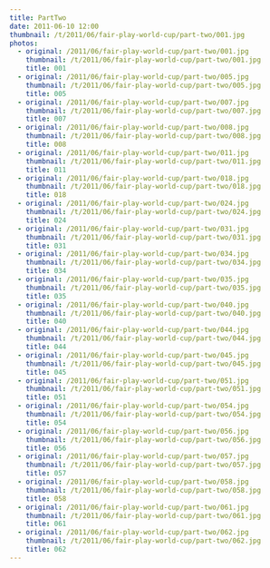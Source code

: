 ```yaml
---
title: PartTwo
date: 2011-06-10 12:00
thumbnail: /t/2011/06/fair-play-world-cup/part-two/001.jpg
photos:
  - original: /2011/06/fair-play-world-cup/part-two/001.jpg
    thumbnail: /t/2011/06/fair-play-world-cup/part-two/001.jpg
    title: 001
  - original: /2011/06/fair-play-world-cup/part-two/005.jpg
    thumbnail: /t/2011/06/fair-play-world-cup/part-two/005.jpg
    title: 005
  - original: /2011/06/fair-play-world-cup/part-two/007.jpg
    thumbnail: /t/2011/06/fair-play-world-cup/part-two/007.jpg
    title: 007
  - original: /2011/06/fair-play-world-cup/part-two/008.jpg
    thumbnail: /t/2011/06/fair-play-world-cup/part-two/008.jpg
    title: 008
  - original: /2011/06/fair-play-world-cup/part-two/011.jpg
    thumbnail: /t/2011/06/fair-play-world-cup/part-two/011.jpg
    title: 011
  - original: /2011/06/fair-play-world-cup/part-two/018.jpg
    thumbnail: /t/2011/06/fair-play-world-cup/part-two/018.jpg
    title: 018
  - original: /2011/06/fair-play-world-cup/part-two/024.jpg
    thumbnail: /t/2011/06/fair-play-world-cup/part-two/024.jpg
    title: 024
  - original: /2011/06/fair-play-world-cup/part-two/031.jpg
    thumbnail: /t/2011/06/fair-play-world-cup/part-two/031.jpg
    title: 031
  - original: /2011/06/fair-play-world-cup/part-two/034.jpg
    thumbnail: /t/2011/06/fair-play-world-cup/part-two/034.jpg
    title: 034
  - original: /2011/06/fair-play-world-cup/part-two/035.jpg
    thumbnail: /t/2011/06/fair-play-world-cup/part-two/035.jpg
    title: 035
  - original: /2011/06/fair-play-world-cup/part-two/040.jpg
    thumbnail: /t/2011/06/fair-play-world-cup/part-two/040.jpg
    title: 040
  - original: /2011/06/fair-play-world-cup/part-two/044.jpg
    thumbnail: /t/2011/06/fair-play-world-cup/part-two/044.jpg
    title: 044
  - original: /2011/06/fair-play-world-cup/part-two/045.jpg
    thumbnail: /t/2011/06/fair-play-world-cup/part-two/045.jpg
    title: 045
  - original: /2011/06/fair-play-world-cup/part-two/051.jpg
    thumbnail: /t/2011/06/fair-play-world-cup/part-two/051.jpg
    title: 051
  - original: /2011/06/fair-play-world-cup/part-two/054.jpg
    thumbnail: /t/2011/06/fair-play-world-cup/part-two/054.jpg
    title: 054
  - original: /2011/06/fair-play-world-cup/part-two/056.jpg
    thumbnail: /t/2011/06/fair-play-world-cup/part-two/056.jpg
    title: 056
  - original: /2011/06/fair-play-world-cup/part-two/057.jpg
    thumbnail: /t/2011/06/fair-play-world-cup/part-two/057.jpg
    title: 057
  - original: /2011/06/fair-play-world-cup/part-two/058.jpg
    thumbnail: /t/2011/06/fair-play-world-cup/part-two/058.jpg
    title: 058
  - original: /2011/06/fair-play-world-cup/part-two/061.jpg
    thumbnail: /t/2011/06/fair-play-world-cup/part-two/061.jpg
    title: 061
  - original: /2011/06/fair-play-world-cup/part-two/062.jpg
    thumbnail: /t/2011/06/fair-play-world-cup/part-two/062.jpg
    title: 062
---
```

